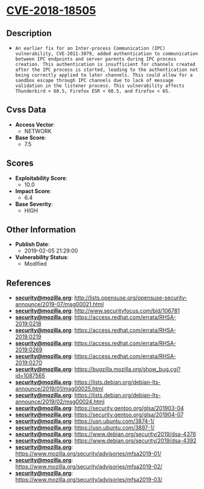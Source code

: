 
# [CVE-2018-18505](https://cve.mitre.org/cgi-bin/cvename.cgi?name=CVE-2018-18505)

## Description

- `An earlier fix for an Inter-process Communication (IPC) vulnerability, CVE-2011-3079, added authentication to communication between IPC endpoints and server parents during IPC process creation. This authentication is insufficient for channels created after the IPC process is started, leading to the authentication not being correctly applied to later channels. This could allow for a sandbox escape through IPC channels due to lack of message validation in the listener process. This vulnerability affects Thunderbird < 60.5, Firefox ESR < 60.5, and Firefox < 65.`

## Cvss Data

- **Access Vector**:
  - NETWORK
- **Base Score**:
  - 7.5

## Scores

- **Exploitability Score**:
  - 10.0
- **Impact Score**:
  - 6.4
- **Base Severity**:
  - HIGH

## Other Information

- **Publish Date**:
  - 2019-02-05 21:29:00
- **Vulnerability Status**:
  - Modified

## References

- **security@mozilla.org**: http://lists.opensuse.org/opensuse-security-announce/2019-07/msg00021.html
- **security@mozilla.org**: http://www.securityfocus.com/bid/106781
- **security@mozilla.org**: https://access.redhat.com/errata/RHSA-2019:0218
- **security@mozilla.org**: https://access.redhat.com/errata/RHSA-2019:0219
- **security@mozilla.org**: https://access.redhat.com/errata/RHSA-2019:0269
- **security@mozilla.org**: https://access.redhat.com/errata/RHSA-2019:0270
- **security@mozilla.org**: https://bugzilla.mozilla.org/show_bug.cgi?id=1087565
- **security@mozilla.org**: https://lists.debian.org/debian-lts-announce/2019/01/msg00025.html
- **security@mozilla.org**: https://lists.debian.org/debian-lts-announce/2019/02/msg00024.html
- **security@mozilla.org**: https://security.gentoo.org/glsa/201903-04
- **security@mozilla.org**: https://security.gentoo.org/glsa/201904-07
- **security@mozilla.org**: https://usn.ubuntu.com/3874-1/
- **security@mozilla.org**: https://usn.ubuntu.com/3897-1/
- **security@mozilla.org**: https://www.debian.org/security/2019/dsa-4376
- **security@mozilla.org**: https://www.debian.org/security/2019/dsa-4392
- **security@mozilla.org**: https://www.mozilla.org/security/advisories/mfsa2019-01/
- **security@mozilla.org**: https://www.mozilla.org/security/advisories/mfsa2019-02/
- **security@mozilla.org**: https://www.mozilla.org/security/advisories/mfsa2019-03/
